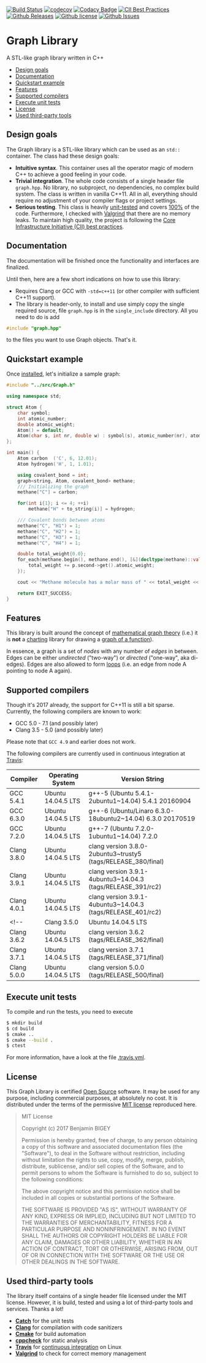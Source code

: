 [![Build Status](https://travis-ci.org/Terae/Graph.svg?branch=master)](https://travis-ci.org/Terae/Graph)
[![codecov](https://codecov.io/gh/Terae/Graph/branch/master/graph/badge.svg)](https://codecov.io/gh/Terae/Graph)
[![Codacy Badge](https://api.codacy.com/project/badge/Grade/b79d80fae71f4eb9b447d1c78ce1fbc1)](https://www.codacy.com/app/Terae/Graph?utm_source=github.com&amp;utm_medium=referral&amp;utm_content=Terae/Graph&amp;utm_campaign=Badge_Grade)
[![CII Best Practices](https://bestpractices.coreinfrastructure.org/projects/1526/badge)](https://bestpractices.coreinfrastructure.org/projects/1526)
[![Github Releases](https://img.shields.io/github/release/terae/graph.svg)](https://github.com/terae/graph/releases)
[![Github license](https://img.shields.io/badge/license-MIT-blue.svg)](https://raw.githubusercontent.com/terae/Structure/master/LICENSE)
[![Github Issues](https://img.shields.io/github/issues/terae/graph.svg)](http://github.com/terae/graph/issues)
<!--[![Coverage Status](https://coveralls.io/repos/github/Terae/Graph/badge.svg?branch=master)](https://coveralls.io/github/Terae/Graph?branch=master)-->
<!-- [![Coverity Scan Build Status](https://scan.coverity.com/projects/14560/badge.svg)](https://scan.coverity.com/projects/structures) -->
<!--[![Build status](https://ci.appveyor.com/api/projects/status/5y7aq1kn6lx3jd94?svg=true)](https://ci.appveyor.com/project/Terae17352/structure)-->

# Graph Library
A STL-like graph library written in C++

* [Design goals](#design-goals)
* [Documentation](#documentation)
* [Quickstart example](#quickstart-example)
* [Features](#features)
* [Supported compilers](#supported-compilers)
* [Execute unit tests](#execute-unit-tests)
* [License](#license)
* [Used third-party tools](#used-third-party-tools)
<!--* [Common algorithms](#common-algorithms)-->

## Design goals
The Graph library is a STL-like library which can be used as an `std::` container. The class had these design goals:
* **Intuitive syntax**. This container uses all the operator magic of modern C++ to achieve a good feeling in your code.
* **Trivial integration**. The whole code consists of a single header file `graph.hpp`. No library, no subproject, no dependencies, no complex build system. The class is written in vanilla C++11. All in all, everything should require no adjustment of your compiler flags or project settings.
* **Serious testing**. This class is heavily [unit-tested](https://github.com/terae/Structure/blob/master/tests/src/unit.cpp) and covers [100%](https://www.codacy.com/app/Terae/Graph?utm_source=github.com&amp;utm_medium=referral&amp;utm_content=Terae/Graph&amp;utm_campaign=Badge_Grade) of the code. Furthermore, I checked with [Valgrind](http://www.valgrind.org/) that there are no memory leaks. To maintain high quality, the project is following the [Core Infrastructure Initiative (CII) best practices](https://bestpractices.coreinfrastructure.org/projects/1526).

## Documentation
The documentation will be finished once the functionality and interfaces are finalized.

Until then, here are a few short indications on how to use this library:
* Requires Clang or GCC with `-std=c++11` (or other compiler with sufficient C++11 support).
* The library is header-only, to install and use simply copy the single required source, file `graph.hpp` is in the `single_include` directory. All you need to do is add
```c++
#include "graph.hpp"
```
to the files you want to use Graph objects. That's it.

## Quickstart example
Once [installed](#installation), let's initialize a sample graph:

```c++
#include "../src/Graph.h"

using namespace std;

struct Atom {
    char symbol;
    int atomic_number;
    double atomic_weight;
    Atom() = default;
    Atom(char s, int nr, double w) : symbol(s), atomic_number(nr), atomic_weight(w) {}
};

int main() {
    Atom carbon  ('C', 6, 12.01);
    Atom hydrogen('H', 1, 1.01);

    using covalent_bond = int;
    graph<string, Atom, covalent_bond> methane;
    /// Initializing the graph
    methane["C"] = carbon;

    for(int i{1}; i <= 4; ++i)
        methane["H" + to_string(i)] = hydrogen;

    /// Covalent bonds between atoms
    methane("C", "H1") = 1;
    methane("C", "H2") = 1;
    methane("C", "H3") = 1;
    methane("C", "H4") = 1;

    double total_weight{0.0};
    for_each(methane.begin(), methane.end(), [&](decltype(methane)::value_type p) {
        total_weight += p.second->get().atomic_weight;
    });

    cout << "Methane molecule has a molar mass of " << total_weight << " g/mol." << endl;

    return EXIT_SUCCESS;
}
```

## Features
This library is built around the concept of [mathematical graph theory](https://en.wikipedia.org/wiki/Graph_theory) (i.e.) it is **not** a [charting](https://en.wikipedia.org/wiki/Chart) library for drawing a [graph of a function](https://en.wikipedia.org/wiki/Graph_of_a_function)).

In essence, a graph is a set of _nodes_ with any number of _edges_ in between. Edges can be either _undirected_ ("two-way") or _directed_ ("one-way", aka di-edges). Edges are also allowed to form [loops](https://en.wikipedia.org/wiki/Loop_%28graph_theory%29) (i.e. an edge from node A pointing to node A again).

<!--## Common algorithms
One of the most common things to do woth graphs is running algorithms to solve commun graph problems. Therefore this labrary is being used as the basis for implementations for a number of commonly used graph algorithms:
* Search
    - Seep first (DFS)
    - Breadth first search (BFS)
* Shortest path
    - [A*](https://en.wikipedia.org/wiki/A*_search_algorithm)
    - [Dijkstra](https://en.wikipedia.org/wiki/Dijkstra%27s_algorithm)
    - Moore-Bellman-Ford (MBF)
    - Counting number of hops (simple BFS)
* [Minimum spanning tree (MST)](https://en.wikipedia.org/wiki/Minimum_spanning_tree)
    - Kruskal
    - Prim
* [Traveling salesman problem (TSP)](https://en.wikipedia.org/wiki/Travelling_salesman_problem)
    - Bruteforce algorithm
    - Minimum spanning tree heuristic (TSP MST heuristic)
    - Nearest neighbor heuristic (NN heuristic)
* Maximum flow
    - [Edmonds-Karp](https://en.wikipedia.org/wiki/Edmonds%E2%80%93Karp_algorithm)
* Minimum cost flow (MCF)
    - Cycle canceling
    - Successive shortest path
* Maximum matching
    - Flow algorithm-->

## Supported compilers
Though it's 2017 already, the support for C++11 is still a bit sparse. Currently, the following compilers are known to work:
* GCC 5.0 - 7.1 (and possibly later)
* Clang 3.5 - 5.0 (and possibly later)

Please note that `GCC 4.9` and earlier does not work.

The following compilers are currently used in continuous integration at [Travis](https://travis-ci.org/Terae/Graph):

| Compiler        | Operating System             | Version String |
|-----------------|------------------------------|----------------|
| GCC 5.4.1       | Ubuntu 14.04.5 LTS           | g++-5 (Ubuntu 5.4.1-2ubuntu1~14.04) 5.4.1 20160904 |
| GCC 6.3.0       | Ubuntu 14.04.5 LTS           | g++-6 (Ubuntu/Linaro 6.3.0-18ubuntu2~14.04) 6.3.0 20170519 |
| GCC 7.2.0       | Ubuntu 14.04.5 LTS           | g++-7 (Ubuntu 7.2.0-1ubuntu1~14.04) 7.2.0    |
| Clang 3.8.0     | Ubuntu 14.04.5 LTS           | clang version 3.8.0-2ubuntu3~trusty5 (tags/RELEASE_380/final) |
| Clang 3.9.1     | Ubuntu 14.04.5 LTS           | clang version 3.9.1-4ubuntu3~14.04.3 (tags/RELEASE_391/rc2) |
| Clang 4.0.1     | Ubuntu 14.04.5 LTS           | clang version 3.9.1-4ubuntu3~14.04.3 (tags/RELEASE_401/rc2) |
<!--| Clang 3.5.0     | Ubuntu 14.04.5 LTS           | clang version 3.5.0 (tags/RELEASE_350/final) |
| Clang 3.6.2     | Ubuntu 14.04.5 LTS           | clang version 3.6.2 (tags/RELEASE_362/final) |
| Clang 3.7.1     | Ubuntu 14.04.5 LTS           | clang version 3.7.1 (tags/RELEASE_371/final) |
| Clang 5.0.0     | Ubuntu 14.04.5 LTS           | clang version 5.0.0 (tags/RELEASE_500/final) |-->

## Execute unit tests
To compile and run the tests, you need to execute
```bash
$ mkdir build
$ cd build
$ cmake ..
$ cmake --build .
$ ctest
```
For more information, have a look at the file [.travis.yml](https://github.com/terae/Graph/blob/master/.travis.yml).

## License
This Graph Library is certified [Open Source](https://opensource.org/docs/definition.html) software. It may be used for any purpose, including commercial purposes, at absolutely no cost. It is distributed under the terms of the permissive [MIT license](https://opensource.org/licenses/MIT) reproduced here.

> MIT License
>
> Copyright (c) 2017 Benjamin BIGEY
>
> Permission is hereby granted, free of charge, to any person obtaining a copy
of this software and associated documentation files (the "Software"), to deal
in the Software without restriction, including without limitation the rights
to use, copy, modify, merge, publish, distribute, sublicense, and/or sell
copies of the Software, and to permit persons to whom the Software is
furnished to do so, subject to the following conditions:
>
> The above copyright notice and this permission notice shall be included in all
copies or substantial portions of the Software.
>
> THE SOFTWARE IS PROVIDED "AS IS", WITHOUT WARRANTY OF ANY KIND, EXPRESS OR
IMPLIED, INCLUDING BUT NOT LIMITED TO THE WARRANTIES OF MERCHANTABILITY,
FITNESS FOR A PARTICULAR PURPOSE AND NONINFRINGEMENT. IN NO EVENT SHALL THE
AUTHORS OR COPYRIGHT HOLDERS BE LIABLE FOR ANY CLAIM, DAMAGES OR OTHER
LIABILITY, WHETHER IN AN ACTION OF CONTRACT, TORT OR OTHERWISE, ARISING FROM,
OUT OF OR IN CONNECTION WITH THE SOFTWARE OR THE USE OR OTHER DEALINGS IN THE
SOFTWARE.

## Used third-party tools
The library itself contains of a single header file licensed under the MIT license. However, it is build, tested and using a lot of third-party tools and services. Thanks a lot!
* **[Catch](https://github.com/philsquared/Catch)** for the unit tests
* **[Clang](http://clang.llvm.org/)** for compilation with code sanitizers
* **[Cmake](https://cmake.org/)** for build automation
* **[cppcheck](http://cppcheck.sourceforge.net/)** for static analysis
* **[Travis](https://travis-ci.org/)** for [continuous integration](https://travis-ci.org/Terae/Graph) on Linux
* **[Valgrind](http://www.valgrind.org/)** to check for correct memory management
